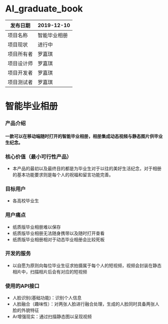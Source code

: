 # AI_graduate_book

| 发布日期   | 2019-12-10     |
| ---------- | -------------- |
| 项目名称   | 智能毕业相册 |
| 项目现状   | 进行中         |
| 项目所有者 | 罗嘉琪         |
| 项目设计师 | 罗嘉琪         |
| 项目开发者 | 罗嘉琪         |
| 项目测试者 | 罗嘉琪         |

# 智能毕业相册
### 产品介绍
#### 一款可以在移动端随时打开的智能毕业相册，相册集成动态视频与静态图片供毕业生纪念。

### 核心价值（最小可行性产品）
- 本产品的最初以及最终目的都是为毕业生对于以往的美好生活纪念，对于相册的基本功能要求则是每个人的祝福和留言功能完善。

### 目标用户
- 各高校毕业生

### 用户痛点
- 纸质版毕业相册难以保存
- 纸质版毕业相册无法随身携带以及随时打开查看
- 纸质版毕业相册相对于动态毕业相册会比较死板

### 开发的服务
- 以自愿为原则向每位毕业生征求拍摄属于每个人的短视频，视频会封装在静态相片中，扫描相片后会有对应的短视频

### 使用的API接口
- 人脸识别(基础功能)：识别个人信息
- 人脸融合（趣味性）：对两张人脸进行融合处理，生成的人脸同时具备两张人脸的外貌特征
- Ar增强现实：通过扫描静态图以呈现视频
